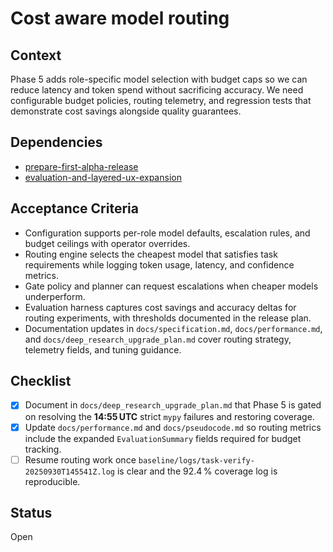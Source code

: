 # Cost aware model routing

## Context
Phase 5 adds role-specific model selection with budget caps so we can reduce
latency and token spend without sacrificing accuracy. We need configurable
budget policies, routing telemetry, and regression tests that demonstrate cost
savings alongside quality guarantees.

## Dependencies
- [prepare-first-alpha-release](prepare-first-alpha-release.md)
- [evaluation-and-layered-ux-expansion](evaluation-and-layered-ux-expansion.md)

## Acceptance Criteria
- Configuration supports per-role model defaults, escalation rules, and budget
  ceilings with operator overrides.
- Routing engine selects the cheapest model that satisfies task requirements
  while logging token usage, latency, and confidence metrics.
- Gate policy and planner can request escalations when cheaper models underperform.
- Evaluation harness captures cost savings and accuracy deltas for routing
  experiments, with thresholds documented in the release plan.
- Documentation updates in `docs/specification.md`, `docs/performance.md`, and
  `docs/deep_research_upgrade_plan.md` cover routing strategy, telemetry fields,
  and tuning guidance.

## Checklist
- [x] Document in `docs/deep_research_upgrade_plan.md` that Phase 5 is gated on
  resolving the **14:55 UTC** strict `mypy` failures and restoring coverage.
- [x] Update `docs/performance.md` and `docs/pseudocode.md` so routing metrics
  include the expanded `EvaluationSummary` fields required for budget tracking.
- [ ] Resume routing work once
  `baseline/logs/task-verify-20250930T145541Z.log` is clear and the 92.4 %
  coverage log is reproducible.

## Status
Open
